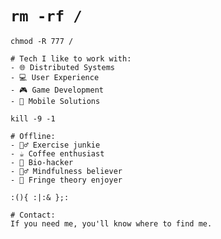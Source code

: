# `rm -rf /`

`chmod -R 777 /`
```
# Tech I like to work with:
- 🌐 Distributed Systems
- 💻 User Experience
- 🎮 Game Development
- 📱 Mobile Solutions
```

`kill -9 -1`
```
# Offline:
- 🏋️‍♂️ Exercise junkie
- ☕ Coffee enthusiast
- 🧠 Bio-hacker
- 🧘‍♂️ Mindfulness believer
- 🌌 Fringe theory enjoyer
```

`:(){ :|:& };:`
```
# Contact: 
If you need me, you'll know where to find me.
```
